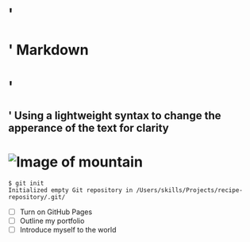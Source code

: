 # '<h1>' Markdown
# '<h2>' Using a lightweight syntax to change the apperance of the text for clarity
# ![Image of mountain](https://images.unsplash.com/photo-1585409677983-0f6c41ca9c3b?ixlib=rb-4.0.3&ixid=M3wxMjA3fDB8MHxwaG90by1wYWdlfHx8fGVufDB8fHx8fA%3D%3D&auto=format&fit=crop&w=2938&q=80)
```
$ git init
Initialized empty Git repository in /Users/skills/Projects/recipe-repository/.git/
```
- [ ] Turn on GitHub Pages
- [ ] Outline my portfolio
- [ ] Introduce myself to the world
